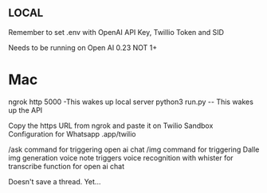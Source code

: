 ## LOCAL
Remember to set .env with OpenAI API Key, Twillio Token and SID

Needs to be running on Open AI 0.23 NOT 1+

# Mac
ngrok http 5000 -This wakes up local server
python3 run.py -- This wakes up the API

Copy the https URL from ngrok and paste it on Twilio Sandbox Configuration for Whatsapp .app/twilio

/ask command for triggering open ai chat
/img command for triggering Dalle img generation
voice note triggers voice recognition with whister for transcribe function for open ai chat

Doesn't save a thread. Yet...
